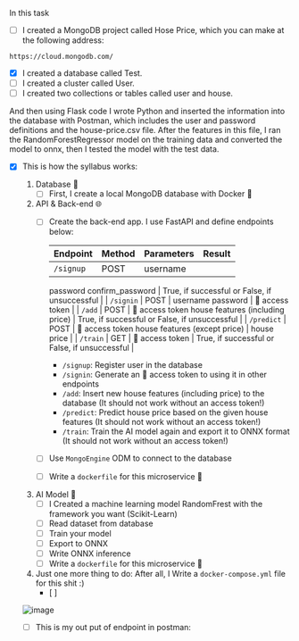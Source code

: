 In this task
- [ ]  I created a MongoDB project called Hose Price, which you can make at the following address:
```
https://cloud.mongodb.com/
```
- [X] I created a database called Test.
- [ ] I created a cluster called User.
- [ ] I created two collections or tables called user and house.
 
 And then using Flask code  I wrote Python and inserted the information into the database with Postman, which includes the user and password definitions and the house-price.csv file. After the features in this file, I ran the RandomForestRegressor model on the training data and converted the model to onnx, then I tested the model with the test data.
 - [X] This is how the syllabus works:

    1. Database 🌱
        - [ ]  First, I create a local MongoDB database with Docker 🐳
    2. API & Back-end 🌐
        - [ ]  Create the back-end app. I use FastAPI and define endpoints below:
            
            
            | Endpoint | Method | Parameters | Result |
            | --- | --- | --- | --- |
            | `/signup` | POST | username
            password
            confirm_password | True, if successful or False, if unsuccessful |
            | `/signin` | POST | username password | 🔑 access token |
            | `/add` | POST | 🔑 access token house features (including price) | True, if successful or False, if unsuccessful |
            | `/predict` | POST | 🔑 access token house features (except price) | house price |
            | `/train` | GET | 🔑 access token | True, if successful or  False, if unsuccessful |
            - `/signup`: Register user in the database
            - `/signin`: Generate an 🔑 access token to using it in other endpoints
            - `/add`: Insert new house features (including price) to the database (It should not work without an access token!)
            - `/predict`: Predict house price based on the given house features (It should not work without an access token!)
            - `/train`: Train the AI model again and export it to ONNX format
            (It should not work without an access token!)
        - [ ]  Use `MongoEngine` ODM to connect to the database
        - [ ]  Write a `dockerfile` for this microservice 🐳
    3. AI Model 🧠
        - [ ]  I Created a machine learning model RandomFrest with the framework you want (Scikit-Learn)
        - [ ]  Read dataset from database
        - [ ]  Train your model
        - [ ]  Export to ONNX
        - [ ]  Write ONNX inference
        - [ ]  Write a `dockerfile` for this microservice 🐳
    4. Just one more thing to do: After all, I Write a `docker-compose.yml` file for this shit :)
       - [ ]
       
      ![image](https://github.com/user-attachments/assets/bfd4ef7d-150f-48a8-8f9a-c0fd83d6fe19)

    - [ ] This is my out put of endpoint in postman:

       
